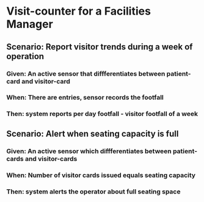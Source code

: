 # Visit-counter for a Facilities Manager

## Scenario: Report visitor trends during a week of operation

### Given: An active sensor that diffferentiates between patient-card and visitor-card

### When: There are entries, sensor records the footfall

### Then: system reports per day footfall - visitor footfall of a week

## Scenario: Alert when seating capacity is full

### Given: An active sensor which diffferentiates between patient-cards and visitor-cards

### When: Number of  visitor cards issued equals seating capacity

### Then: system alerts the operator about full seating space
